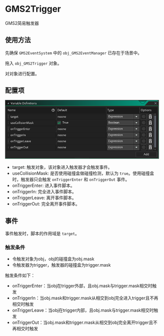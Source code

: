 # GMS2Trigger
GMS2简易触发器

## 使用方法
先确保 `GMS2EventSystem` 中的 `obj_GMS2EventManager` 已存在于场景中。

拖入 `obj_GMS2Trigger` 对象。

对对象进行配置。

## 配置项
![](./img/options.png)
- target: 触发对象，该对象进入触发器才会触发事件。
- useCollisionMask: 是否使用碰撞盒做碰撞检测，默认为 `true`。使用碰撞盒时，触发器只会触发 `onTriggerEnter` 和 `onTriggerOut` 事件。
- onTriggerEnter: 进入事件脚本。
- onTriggerIn: 完全进入事件脚本。
- onTriggerLeave: 离开事件脚本。
- onTriggerOut: 完全离开事件脚本。

## 事件
事件触发时，脚本的作用域是 `target`。

### 触发条件

- 令触发对象为obj，obj的碰撞盒为obj.mask
- 令触发器为trigger，触发器的碰撞盒为trigger.mask

触发条件如下：
- onTriggerEnter：当obj在trigger外部，且obj.mask与trigger.mask相交时触发
- onTriggerIn：当obj.mask和trigger.mask从相交到obj完全进入trigger且不再相交时触发
- onTriggerLeave：当obj在trigger内部，且obj.mask与trigger.mask相交时触发
- onTriggerOut：当obj.mask和trigger.mask从相交到obj完全离开trigger且不再相交时触发
